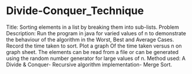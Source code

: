 # Divide-Conquer_Technique
Title: Sorting elements in a list by breaking them into sub-lists. 
Problem Description: Run the program in java for varied values of n to demonstrate the behaviour of the algorithm in the Worst, Best and Average Cases. Record the time taken to sort. Plot a graph Of the time taken versus n on graph sheet. The elements can be read from a file or can be generated using the random number generator for large values of n. Method used: A Divide & Conquer- Recursive algorithm implementation- Merge Sort.
